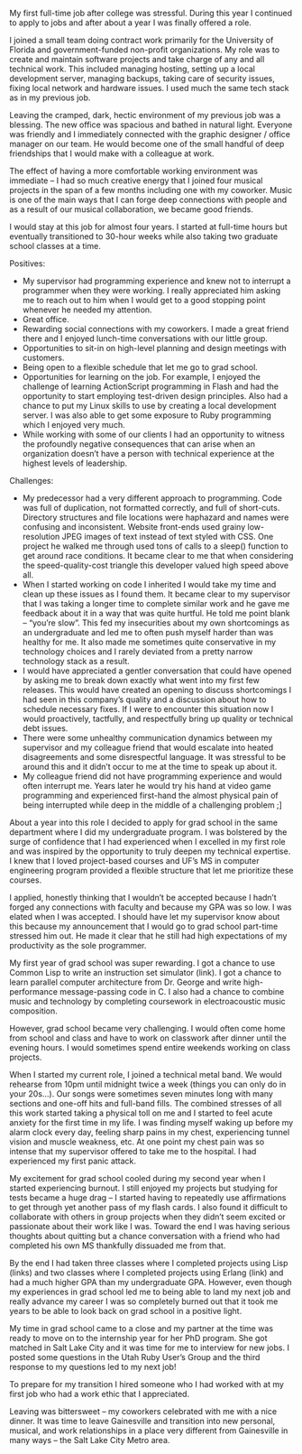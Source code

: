My first full-time job after college was stressful. During this year I continued to apply to jobs and after about a year I was finally offered a role.

I joined a small team doing contract work primarily for the University of Florida and government-funded non-profit organizations. My role was to create and maintain software projects and take charge of any and all technical work. This included managing hosting, setting up a local development server, managing backups, taking care of security issues, fixing local network and hardware issues. I used much the same tech stack as in my previous job.

Leaving the cramped, dark, hectic environment of my previous job was a blessing. The new office was spacious and bathed in natural light. Everyone was friendly and I immediately connected with the graphic designer / office manager on our team. He would become one of the small handful of deep friendships that I would make with a colleague at work.

The effect of having a more comfortable working environment was immediate – I had so much creative energy that I joined four musical projects in the span of a few months including one with my coworker. Music is one of the main ways that I can forge deep connections with people and  as a result of our musical collaboration, we became good friends.

I would stay at this job for almost four years. I started at full-time hours but eventually transitioned to 30-hour weeks while also taking two graduate school classes at a time.

Positives:

- My supervisor had programming experience and knew not to interrupt a programmer when they were working. I really appreciated him asking me to reach out to him when I would get to a good stopping point whenever he needed my attention.
- Great office.
- Rewarding social connections with my coworkers. I made a great friend there and I enjoyed lunch-time conversations with our little group.
- Opportunities to sit-in on high-level planning and design meetings with customers.
- Being open to a flexible schedule that let me go to grad school.
- Opportunities for learning on the job. For example, I enjoyed the challenge of learning ActionScript programming in Flash and had the opportunity to start employing test-driven design principles. Also had a chance to put my Linux skills to use by creating a local development server. I was also able to get some exposure to Ruby programming which I enjoyed very much.
- While working with some of our clients I had an opportunity to witness the profoundly negative consequences that can arise when an organization doesn’t have a person with technical experience at the highest levels of leadership.

Challenges:

- My predecessor had a very different approach to programming. Code was full of duplication, not formatted correctly, and full of short-cuts. Directory structures and file locations were haphazard and names were confusing and inconsistent. Website front-ends used grainy low-resolution JPEG images of text instead of text styled with CSS. One project he walked me through used tons of calls to a sleep() function to get around race conditions. It became clear to me that when considering the speed-quality-cost triangle this developer valued high speed above all.
- When I started working on code I inherited I would take my time and clean up these issues as I found them. It became clear to my supervisor that I was taking a longer time to complete similar work and he gave me feedback about it in a way that was quite hurtful. He told me point blank – “you’re slow”. This fed my insecurities about my own shortcomings as an undergraduate and led me to often push myself harder than was healthy for me. It also made me sometimes quite conservative in my technology choices and I rarely deviated from a pretty narrow technology stack as a result.
- I would have appreciated a gentler conversation that could have opened by asking me to break down exactly what went into my first few releases. This would have created an opening to discuss shortcomings I had seen in this company’s quality and a discussion about how to schedule necessary fixes. If I were to encounter this situation now I would proactively, tactfully, and respectfully bring up quality or technical debt issues.
- There were some unhealthy communication dynamics between my supervisor and my colleague friend that would escalate into heated disagreements and some disrespectful language. It was stressful to be around this and it didn’t occur to me at the time to speak up about it.
- My colleague friend did not have programming experience and would often interrupt me. Years later he would try his hand at video game programming and experienced first-hand the almost physical pain of being interrupted while deep in the middle of a challenging problem ;]

About a year into this role I decided to apply for grad school in the same department where I did my undergraduate program. I was bolstered by the surge of confidence that I had experienced when I excelled in my first role and was inspired by the opportunity to truly deepen my technical expertise. I knew that I loved project-based courses and UF’s MS in computer engineering program provided a flexible structure that let me prioritize these courses.

I applied, honestly thinking that I wouldn’t be accepted because I hadn’t forged any connections with faculty and because my GPA was so low. I was elated when I was accepted. I should have let my supervisor know about this because my announcement that I would go to grad school part-time stressed him out. He made it clear that he still had high expectations of my productivity as the sole programmer.

My first year of grad school was super rewarding. I got a chance to use Common Lisp to write an instruction set simulator (link). I got a chance to learn parallel computer architecture from Dr. George and write high-performance message-passing code in C. I also had a chance to combine music and technology by completing coursework in electroacoustic music composition.

However, grad school became very challenging. I would often come home from school and class and have to work on classwork after dinner until the evening hours. I would sometimes spend entire weekends working on class projects.

When I started my current role, I joined a technical metal band. We would rehearse from 10pm until midnight twice a week (things you can only do in your 20s…). Our songs were sometimes seven minutes long with many sections and one-off hits and full-band fills. The combined stresses of all this work started taking a physical toll on me and I started to feel acute anxiety for the first time in my life. I was finding myself waking up before my alarm clock every day, feeling sharp pains in my chest, experiencing tunnel vision and muscle weakness, etc. At one point my chest pain was so intense that my supervisor offered to take me to the hospital. I had experienced my first panic attack.

My excitement for grad school cooled during my second year when I started experiencing burnout. I still enjoyed my projects but studying for tests became a huge drag – I started having to repeatedly use affirmations to get through yet another pass of my flash cards. I also found it difficult to collaborate with others in group projects when they didn’t seem excited or passionate about their work like I was. Toward the end I was having serious thoughts about quitting but a chance conversation with a friend who had completed his own MS thankfully dissuaded me from that.

By the end I had taken three classes where I completed projects using Lisp (links) and two classes where I completed projects using Erlang (link) and had a much higher GPA than my undergraduate GPA. However, even though my experiences in grad school led me to being able to land my next job and really advance my career I was so completely burned out that it took me years to be able to look back on grad school in a positive light.

My time in grad school came to a close and my partner at the time was ready to move on to the internship year for her PhD program. She got matched in Salt Lake City and it was time for me to interview for new jobs. I posted some questions in the Utah Ruby User’s Group and the third response to my questions led to my next job!

To prepare for my transition I hired someone who I had worked with at my first job who had a work ethic that I appreciated.

Leaving was bittersweet – my coworkers celebrated with me with a nice dinner. It was time to leave Gainesville and transition into new personal, musical, and work relationships in a place very different from Gainesville in many ways – the Salt Lake City Metro area.
